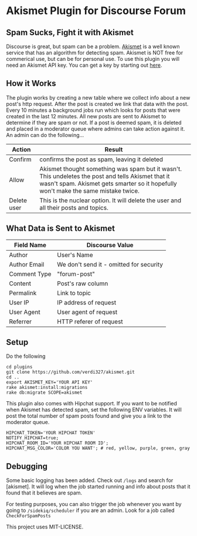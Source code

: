 # Akismet Plugin for Discourse Forum

## Spam Sucks, Fight it with Akismet

Discourse is great, but spam can be a problem. [Akismet](http://akismet.com/) is a well known service that has an
algorithm for detecting spam.  Akismet is NOT free for commerical use, but can be for personal use.  To use this 
plugin you will need an Akismet API key.  You can get a key by starting out [here](http://akismet.com/plans/).

## How it Works
The plugin works by creating a new table where we collect info about a new post's http request.  After the post is created 
we link that data with the post.  Every 10 minutes a background jobs run which looks for posts that were created in the last 12 minutes.
All new posts are sent to Akismet to determine if they are spam or not.  If a post is deemed spam, it is deleted and placed in
a moderator queue where admins can take action against it. An admin can do the following...

Action          | Result
-------------   | -------------
Confirm         | confirms the post as spam, leaving it deleted
Allow           | Akismet thought something was spam but it wasn't. This undeletes the post and tells Akismet that it wasn't spam. Akismet gets smarter so it hopefully won't make the same mistake twice. 
Delete user     | This is the nuclear option. It will delete the user and all their posts and topics.

## What Data is Sent to Akismet

Field Name    | Discourse Value
------------- | -------------
Author        | User's Name
Author Email  | We don't send it - omitted for security
Comment Type  | "forum-post"
Content       | Post's raw column
Permalink     | Link to topic
User IP       | IP address of request
User Agent    | User agent of request
Referrer      | HTTP referer of request

## Setup

Do the following
````
cd plugins
git clone https://github.com/verdi327/akismet.git
cd ..
export AKISMET_KEY='YOUR API KEY'
rake akismet:install:migrations
rake db:migrate SCOPE=akismet
````

This plugin also comes with Hipchat support.  If you want to be notified when Akismet has detected spam, set the following ENV variables. It will post the total number of spam posts found and give you a link to the moderator queue.

````
HIPCHAT_TOKEN='YOUR HIPCHAT TOKEN'
NOTIFY_HIPCHAT=true;
HIPCHAT_ROOM_ID='YOUR HIPCHAT ROOM ID';
HIPCHAT_MSG_COLOR='COLOR YOU WANT'; # red, yellow, purple, green, gray
````

## Debugging
Some basic logging has been added.  Check out `/logs` and search for [akismet].  It will log when the job started running and info about posts that it found that it believes are spam.

For testing purposes, you can also trigger the job whenever you want by going to `/sidekiq/scheduler` if you are an admin.  Look for a job called `CheckForSpamPosts`


This project uses MIT-LICENSE.
